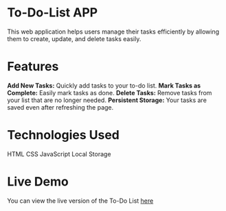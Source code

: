 # To-Do-List APP 

This web application helps users manage their tasks efficiently by allowing them to create, update, and delete tasks easily.

# Features
**Add New Tasks:** Quickly add tasks to your to-do list.
**Mark Tasks as Complete:** Easily mark tasks as done.
**Delete Tasks:** Remove tasks from your list that are no longer needed.
**Persistent Storage:** Your tasks are saved even after refreshing the page.

# Technologies Used
HTML
CSS
JavaScript
Local Storage


# Live Demo
You can view the live version of the To-Do List [here](https://algomystique.github.io/To-Do-List/)
